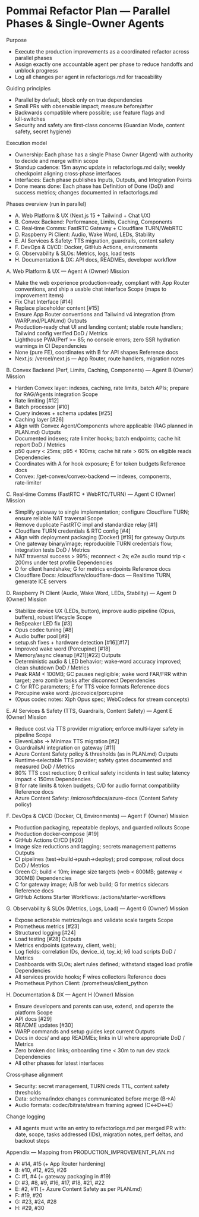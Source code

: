 # Pommai Refactor Plan — Parallel Phases & Single‑Owner Agents

Purpose
- Execute the production improvements as a coordinated refactor across parallel phases
- Assign exactly one accountable agent per phase to reduce handoffs and unblock progress
- Log all changes per agent in refactorlogs.md for traceability

Guiding principles
- Parallel by default, block only on true dependencies
- Small PRs with observable impact; measure before/after
- Backwards compatible where possible; use feature flags and kill‑switches
- Security and safety are first‑class concerns (Guardian Mode, content safety, secret hygiene)

Execution model
- Ownership: Each phase has a single Phase Owner (Agent) with authority to decide and merge within scope
- Standup cadence: 15m async update in refactorlogs.md daily; weekly checkpoint aligning cross‑phase interfaces
- Interfaces: Each phase publishes Inputs, Outputs, and Integration Points
- Done means done: Each phase has Definition of Done (DoD) and success metrics; changes documented in refactorlogs.md

Phases overview (run in parallel)
- A. Web Platform & UX (Next.js 15 + Tailwind + Chat UX)
- B. Convex Backend: Performance, Limits, Caching, Components
- C. Real‑time Comms: FastRTC Gateway + Cloudflare TURN/WebRTC
- D. Raspberry Pi Client: Audio, Wake Word, LEDs, Stability
- E. AI Services & Safety: TTS migration, guardrails, content safety
- F. DevOps & CI/CD: Docker, GitHub Actions, environments
- G. Observability & SLOs: Metrics, logs, load tests
- H. Documentation & DX: API docs, READMEs, developer workflow

A. Web Platform & UX — Agent A (Owner)
Mission
- Make the web experience production‑ready, compliant with App Router conventions, and ship a usable chat interface
Scope (maps to improvement items)
- Fix Chat Interface [#14]
- Replace placeholder content [#15]
- Ensure App Router conventions and Tailwind v4 integration (from WARP.md/PLAN.md)
Outputs
- Production‑ready chat UI and landing content; stable route handlers; Tailwind config verified
DoD / Metrics
- Lighthouse PWA/Perf >= 85; no console errors; zero SSR hydration warnings in CI
Dependencies
- None (pure FE), coordinates with B for API shapes
Reference docs
- Next.js: /vercel/next.js — App Router, route handlers, migration notes

B. Convex Backend (Perf, Limits, Caching, Components) — Agent B (Owner)
Mission
- Harden Convex layer: indexes, caching, rate limits, batch APIs; prepare for RAG/Agents integration
Scope
- Rate limiting [#12]
- Batch processor [#10]
- Query indexes + schema updates [#25]
- Caching layer [#26]
- Align with Convex Agent/Components where applicable (RAG planned in PLAN.md)
Outputs
- Documented indexes; rate limiter hooks; batch endpoints; cache hit report
DoD / Metrics
-  p50 query < 25ms; p95 < 100ms; cache hit rate > 60% on eligible reads
Dependencies
- Coordinates with A for hook exposure; E for token budgets
Reference docs
- Convex: /get-convex/convex-backend — indexes, components, rate‑limiter

C. Real‑time Comms (FastRTC + WebRTC/TURN) — Agent C (Owner)
Mission
- Simplify gateway to single implementation; configure Cloudflare TURN; ensure reliable NAT traversal
Scope
- Remove duplicate FastRTC impl and standardize relay [#1]
- Cloudflare TURN credentials & RTC config [#4]
- Align with deployment packaging (Docker) [#19] for gateway
Outputs
- One gateway binary/image; reproducible TURN credentials flow; integration tests
DoD / Metrics
- NAT traversal success > 99%; reconnect < 2s; e2e audio round trip < 200ms under test profile
Dependencies
- D for client handshake; G for metrics endpoints
Reference docs
- Cloudflare Docs: /cloudflare/cloudflare-docs — Realtime TURN, generate ICE servers

D. Raspberry Pi Client (Audio, Wake Word, LEDs, Stability) — Agent D (Owner)
Mission
- Stabilize device UX (LEDs, button), improve audio pipeline (Opus, buffers), robust lifecycle
Scope
- ReSpeaker LED fix [#3]
- Opus codec tuning [#8]
- Audio buffer pool [#9]
- setup.sh fixes + hardware detection [#16][#17]
- Improved wake word (Porcupine) [#18]
- Memory/async cleanup [#21][#22]
Outputs
- Deterministic audio & LED behavior; wake‑word accuracy improved; clean shutdown
DoD / Metrics
- Peak RAM < 100MB; GC pauses negligible; wake word FAR/FRR within target; zero zombie tasks after disconnect
Dependencies
- C for RTC parameters; E for TTS voice formats
Reference docs
- Porcupine wake word: /picovoice/porcupine
- (Opus codec notes: Xiph Opus spec; WebCodecs for stream concepts)

E. AI Services & Safety (TTS, Guardrails, Content Safety) — Agent E (Owner)
Mission
- Reduce cost via TTS provider migration; enforce multi‑layer safety in pipeline
Scope
- ElevenLabs → Minimax TTS migration [#2]
- GuardrailsAI integration on gateway [#11]
- Azure Content Safety policy & thresholds (as in PLAN.md) 
Outputs
- Runtime‑selectable TTS provider; safety gates documented and measured
DoD / Metrics
- 80% TTS cost reduction; 0 critical safety incidents in test suite; latency impact < 150ms
Dependencies
- B for rate limits & token budgets; C/D for audio format compatibility
Reference docs
- Azure Content Safety: /microsoftdocs/azure-docs (Content Safety policy)

F. DevOps & CI/CD (Docker, CI, Environments) — Agent F (Owner)
Mission
- Production packaging, repeatable deploys, and guarded rollouts
Scope
- Production docker‑compose [#19]
- GitHub Actions CI/CD [#20]
- Image size reductions and tagging; secrets management patterns
Outputs
- CI pipelines (test→build→push→deploy); prod compose; rollout docs
DoD / Metrics
- Green CI; build < 10m; image size targets (web < 800MB; gateway < 300MB)
Dependencies
- C for gateway image; A/B for web build; G for metrics sidecars
Reference docs
- GitHub Actions Starter Workflows: /actions/starter-workflows

G. Observability & SLOs (Metrics, Logs, Load) — Agent G (Owner)
Mission
- Expose actionable metrics/logs and validate scale targets
Scope
- Prometheus metrics [#23]
- Structured logging [#24]
- Load testing [#28]
Outputs
- Metrics endpoints (gateway, client, web);
- Log fields: correlation IDs, device_id, toy_id; k6 load scripts
DoD / Metrics
- Dashboards with SLOs; alert rules defined; withstand staged load profile
Dependencies
- All services provide hooks; F wires collectors
Reference docs
- Prometheus Python Client: /prometheus/client_python

H. Documentation & DX — Agent H (Owner)
Mission
- Ensure developers and parents can use, extend, and operate the platform
Scope
- API docs [#29]
- README updates [#30]
- WARP commands and setup guides kept current
Outputs
- Docs in docs/ and app READMEs; links in UI where appropriate
DoD / Metrics
- Zero broken doc links; onboarding time < 30m to run dev stack
Dependencies
- All other phases for latest interfaces

Cross‑phase alignment
- Security: secret management, TURN creds TTL, content safety thresholds
- Data: schema/index changes communicated before merge (B→A)
- Audio formats: codec/bitrate/stream framing agreed (C↔D↔E)

Change logging
- All agents must write an entry to refactorlogs.md per merged PR with: date, scope, tasks addressed (IDs), migration notes, perf deltas, and backout steps

Appendix — Mapping from PRODUCTION_IMPROVEMENT_PLAN.md
- A: #14, #15 (+ App Router hardening)
- B: #10, #12, #25, #26
- C: #1, #4 (+ gateway packaging in #19)
- D: #3, #8, #9, #16, #17, #18, #21, #22
- E: #2, #11 (+ Azure Content Safety as per PLAN.md)
- F: #19, #20
- G: #23, #24, #28
- H: #29, #30

